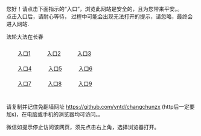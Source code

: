 您好！请点击下面指示的“入口”，浏览此网站是安全的，且为您带来平安。。 <br/>
点击入口后，请耐心等待， 过程中可能会出现无法打开的提示，请忽略，最终会进入网站. </br>

法轮大法在长春<br/>
<div style="padding:10px"><a style="margin:20px" target="_blank" href="https://d247yi9lmfnlhe.cloudfront.net/2Qpsp?tqfjyf" id="ccLink1" rel="nofollow">入口1</a> <a target="_blank" style="margin:20px" href="https://d11aroyvpqgrt5.cloudfront.net/2Qpsp?fdywiie" id="ccLink2" rel="nofollow">入口2</a> <a style="margin:20px" target="_blank" href="https://d3eyfwhgb0r3np.cloudfront.net/2Qpsp?kfzdsg" id="ccLink3" rel="nofollow">入口3</a></div>

<div style="padding:10px" ><a style="margin:20px" target="_blank" href="https://d247yi9lmfnlhe.cloudfront.net/2Qpsp?tqfjyf" id="ccLink4" rel="nofollow">入口4</a> <a style="margin:20px" href="https://d11aroyvpqgrt5.cloudfront.net/2Qpsp?fdywiie" target="_blank" id="ccLink5" rel="nofollow">入口5</a> <a style="margin:20px" href="https://d3eyfwhgb0r3np.cloudfront.net/2Qpsp?kfzdsg" target="_blank" id="ccLink6" rel="nofollow">入口6</a></div>

<div style="padding:10px"><a style="margin:20px" target="_blank" href="https://d247yi9lmfnlhe.cloudfront.net/2Qpsp?tqfjyf" id="ccLink7" rel="nofollow">入口7</a> <a style="margin:20px" href="https://d11aroyvpqgrt5.cloudfront.net/2Qpsp?fdywiie" target="_blank" id="ccLink8" rel="nofollow">入口8</a> <a style="margin:20px" target="_blank" href="https://d3eyfwhgb0r3np.cloudfront.net/2Qpsp?kfzdsg" id="ccLink9" rel="nofollow">入口9</a></div>

<br/>



请复制并记住免翻墙网址 https://github.com/yntd/changchunzx (http后一定要加s)，在电脑或手机的浏览器均可访问。。<br/>

微信如提示停止访问该网页，须先点击右上角，选择浏览器打开。
